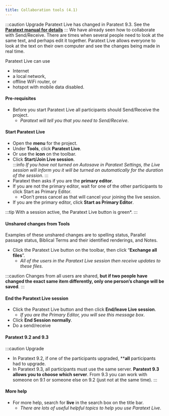 ```yaml
---
title: Collaboration tools (4.1)
---
```


:::caution Upgrade
Paratext Live has changed in Paratext 9.3. See the [**Paratext manual for details**](../../Training-Manual/05-Stage-4/20.Collaboration-tools.md)
:::
We have already seen how to collaborate with Send/Receive. There are times when several people need to look at the same text, and perhaps edit it together. Paratext Live allows everyone to look at the text on their own computer and see the changes being made in real time.

Paratext Live can use

-   Internet
-   a local network,
-   offline WiFi router, or
-   hotspot with mobile data disabled.

#### Pre-requisites

-   Before you start Paratext Live all participants should Send/Receive the project.
    -  *Paratext will tell you that you need to Send/Receive*.

#### Start Paratext Live

-   Open the **menu** for the project.
-   Under **Tools**, click **Paratext Live**.
-   Or use the **icon** on the toolbar.
-   Click **Start/Join Live session**.  
   :::info
   *If you have not turned on Autosave in Paratext Settings, the Live session will inform you it will be turned on automatically for the duration of the session*.
   :::
-   Paratext then asks if you are the **primary editor**.
-   If you are not the primary editor, wait for one of the other participants to click Start as Primary Editor.
    -  *Don’t press cancel as that will cancel your joining the live session.
-   If you are the primary editor, click **Start as Primary Editor**.

:::tip
With a session active, the Paratext Live button is green*.
:::

#### Unshared changes from Tools

Examples of these unshared changes are to spelling status, Parallel passage status, Biblical Terms and their identified renderings, and Notes.

-   Click the Paratext Live button on the toolbar, then click “**Exchange all files**”.
    -  *All of the users in the Paratext Live session then receive updates to these files*.

:::caution
Changes from all users are shared, **but if two people have changed the exact same item differently, only one person’s change will be saved**.
:::
#### End the Paratext Live session

-   Click the Paratext Live button and then click **End/leave Live session**.
    -  *If you are the Primary Editor, you will see this message box*.
-   Click **End Session normally**.
-   Do a send/receive

#### Paratext 9.2 and 9.3
:::caution Upgrade
- In Paratext 9.2, if one of the participants upgraded, ****all** participants had to upgrade.
- In Paratext 9.3, all participants must use the same server. **Paratext 9.3 allows you to choose which server**. From 9.3 you can work with someone on 9.1 or someone else on 9.2 (just not at the same time).
:::
#### More help

-   For more help, search for **live** in the search box on the title bar.
    -  *There are lots of useful helpful topics to help you use Paratext Live*.

